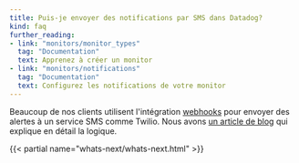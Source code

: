 ```yaml
---
title: Puis-je envoyer des notifications par SMS dans Datadog?
kind: faq
further_reading:
- link: "monitors/monitor_types"
  tag: "Documentation"
  text: Apprenez à créer un monitor
- link: "monitors/notifications"
  tag: "Documentation"
  text: Configurez les notifications de votre monitor
---
```


Beaucoup de nos clients utilisent l'intégration [webhooks][1] pour envoyer des alertes à un service SMS comme Twilio.
Nous avons [un article de blog][2] qui explique en détail la logique.

{{< partial name="whats-next/whats-next.html" >}}

[1]: /integrations/webhooks
[2]: https://www.datadoghq.com/blog/send-alerts-sms-customizable-webhooks-twilio
